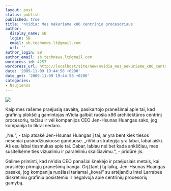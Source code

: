 ```yaml
---
layout: post
status: publish
published: true
title: 'nVidia: Mes nekuriame x86 centrinio procesoriaus'
author:
  display_name: SB
  login: SB
  email: sb.technews.lt@gmail.com
  url: ''
author_login: SB
author_email: sb.technews.lt@gmail.com
wordpress_id: 4257
wordpress_url: http://localhost/site/new/nvidia_mes_nekuriame_x86_centrinio_procesoriaus/
date: '2009-11-09 19:44:58 +0200'
date_gmt: '2009-11-09 19:44:58 +0200'
categories:
- Naujienos
---
```

<div class="imgright"><img src="http://t2.gstatic.com/images?q=tbn:S3ayjj2lU1SWCM:http://media.bestofmicro.com/nvidia-CUDA,P-W-111092-13.jpg"  /></div>
<p>Kaip mes rašėme praėjusią savaitę, pasikartojo pranešimai apie tai, kad grafinių plokščių gamintojas nVidia galbūt ruošia x86 architektūros centrinį procesorių, tačiau ir vėl kompanijos CEO Jen-Hsunas Huangas sako, jog kompanija to tikrai nedaro.</p>
<p>„Ne.“, - taip atsakė Jen-Hsunas Huangas į tai, ar yra bent kiek tiesos neseniai pasirodžiusiuose ganduose. „nVidia strategija yra labai, labai aiški. Aš esu labai tiesmukas apie tai. Dabar, labiau nei bet kada ankščiau, mes susitelkėme ties vizualiniu ir paraleliniu skaičiavimu.“, - pridūrė jis.</p>
<p>Galime priminti, kad nVidia CEO panašiai šnekėjo ir praėjusiais metais, kai prasidėjo pirmųjų pranešimų banga. Grįžtant į tą laiką, Jen-Hsunas Huangas pasakė, jog kompanija ruošiasi tariamai „kovai“ su artėjančiu Intel Larrabee diskretiniu grafiniu posistemiu ir negalvoja apie centrinių procesorių gamybą.<br /></p>
